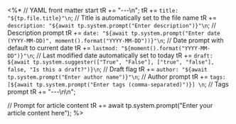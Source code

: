 <%*
// YAML front matter start
tR += "---\n";
tR += `title: "${tp.file.title}"\n`;  // Title is automatically set to the file name
tR += `description: "${await tp.system.prompt("Enter description")}"\n`;  // Description prompt
tR += `date: "${await tp.system.prompt("Enter date (YYYY-MM-DD)", moment().format("YYYY-MM-DD"))}"\n`;  // Date prompt with default to current date
tR += `lastmod: "${moment().format("YYYY-MM-DD")}"\n`;  // Last modified date automatically set to today
tR += `draft: ${await tp.system.suggester(["True", "False"], ["true", "false"], false, "Is this a draft?")}\n`;  // Draft flag
tR += `author: "${await tp.system.prompt("Enter author name")}"\n`;  // Author prompt
tR += `tags: [${await tp.system.prompt("Enter tags (comma-separated)")}] \n`;  // Tags prompt
tR += "---\n\n";

// Prompt for article content
tR += await tp.system.prompt("Enter your article content here");
%>
